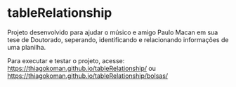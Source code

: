 # tableRelationship

Projeto desenvolvido para ajudar o músico e amigo Paulo Macan em sua tese de Doutorado, seperando, identificando e relacionando informações de uma planilha.

Para executar e testar o projeto, acesse: https://thiagokoman.github.io/tableRelationship/ ou https://thiagokoman.github.io/tableRelationship/bolsas/
